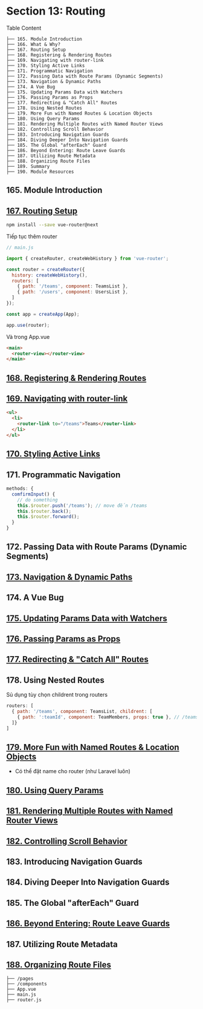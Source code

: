 # Section 13: Routing


Table Content

```
├── 165. Module Introduction
├── 166. What & Why?
├── 167. Routing Setup
├── 168. Registering & Rendering Routes
├── 169. Navigating with router-link
├── 170. Styling Active Links
├── 171. Programmatic Navigation
├── 172. Passing Data with Route Params (Dynamic Segments)
├── 173. Navigation & Dynamic Paths
├── 174. A Vue Bug
├── 175. Updating Params Data with Watchers
├── 176. Passing Params as Props
├── 177. Redirecting & "Catch All" Routes
├── 178. Using Nested Routes
├── 179. More Fun with Named Routes & Location Objects
├── 180. Using Query Params
├── 181. Rendering Multiple Routes with Named Router Views
├── 182. Controlling Scroll Behavior
├── 183. Introducing Navigation Guards
├── 184. Diving Deeper Into Navigation Guards
├── 185. The Global "afterEach" Guard
├── 186. Beyond Entering: Route Leave Guards
├── 187. Utilizing Route Metadata
├── 188. Organizing Route Files
├── 189. Summary
├── 190. Module Resources
```

## 165. Module Introduction

## [167. Routing Setup](https://github.com/minhnv2306/vue-pet/commit/7a15a916e19cca51eb5f0bb2ca2c229d0030d049)
```sh
npm install --save vue-router@next
```
Tiếp tục thêm router
```js
// main.js

import { createRouter, createWebHistory } from 'vue-router';

const router = createRouter({
  history: createWebHistory(),
  routers: [
    { path: '/teams', component: TeamsList },
    { path: '/users', component: UsersList },
  ]
});

const app = createApp(App);

app.use(router);
```
Và trong App.vue
```html
<main>
  <router-view></router-view>
</main>
```

## [168. Registering & Rendering Routes](https://github.com/minhnv2306/vue-pet/commit/3827c8d90a592ce3089043ebc89036754a537fb4)

## [169. Navigating with router-link](https://github.com/minhnv2306/vue-pet/commit/a24f72be866cbc180c8a615c3521cb25f35fcbed)
```html
<ul>
  <li>
    <router-link to="/teams">Teams</router-link>
  </li>
</ul>
```

## [170. Styling Active Links](https://github.com/minhnv2306/vue-pet/commit/b8577b0d525071c354c6be9de4f8751756f771c1)

## 171. Programmatic Navigation
```js
methods: {
  comfirmInput() {
    // do something
    this.$router.push('/teams'); // move đến /teams
    this.$router.back();
    this.$router.forward();
  }
}
```

## 172. Passing Data with Route Params (Dynamic Segments)
## [173. Navigation & Dynamic Paths](https://github.com/minhnv2306/vue-pet/commit/fc15ef3000f88229fdb90f6af6330e96ff0a831b)
## 174. A Vue Bug
## [175. Updating Params Data with Watchers](https://github.com/minhnv2306/vue-pet/commit/ae65f34594fd3e04f23bf55e222428f70d85e303)
## [176. Passing Params as Props](https://github.com/minhnv2306/vue-pet/commit/da807df49593da4bdaacd96b533382d8b0a515d9)
## [177. Redirecting & "Catch All" Routes](https://github.com/minhnv2306/vue-pet/commit/5b87ee40dda2d1f50be056bd67302fd79ed61802)
## 178. Using Nested Routes
Sủ dụng tùy chọn childrent trong routers
```js
routers: [
  { path: '/teams', component: TeamsList, childrent: [
    { path: ':teamId', component: TeamMembers, props: true }, // /teams/t1
  ]}
]
```

## [179. More Fun with Named Routes & Location Objects](https://github.com/minhnv2306/vue-pet/commit/9c741874fa2a9c3991a4785ac7f395ae1f09e0d8)
- Có thể đặt name cho router (như Laravel luôn)

## [180. Using Query Params](https://github.com/minhnv2306/vue-pet/commit/ccc37fcc9cf8a1d1320d3b7dafb5daee2a282827)
## [181. Rendering Multiple Routes with Named Router Views](https://github.com/minhnv2306/vue-pet/commit/c8f309e57512cc6dee6ee554801e47f9de365a03)
## [182. Controlling Scroll Behavior](https://github.com/minhnv2306/vue-pet/commit/3c523c2997f6345b52cc161cc348f27d86293d5c)
## 183. Introducing Navigation Guards
## 184. Diving Deeper Into Navigation Guards
## 185. The Global "afterEach" Guard
## [186. Beyond Entering: Route Leave Guards](https://github.com/minhnv2306/vue-pet/commit/4ba954df208c37c2715d000bddcf13ea344c8cca)
## 187. Utilizing Route Metadata
## [188. Organizing Route Files](https://github.com/minhnv2306/vue-pet/commit/5c40ba9399f7617a82b645d27279876683b9a52a)

```
├── /pages
├── /components
├── App.vue
├── main.js
├── router.js
```
